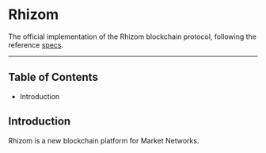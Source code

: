 # Rhizom

The official implementation of the Rhizom blockchain protocol, following the reference
[specs](https://github.com/drgomesp/blockchain-specs).

---

## Table of Contents

- Introduction 

## Introduction

Rhizom is a new blockchain platform for Market Networks.
